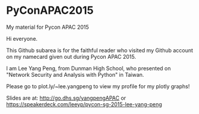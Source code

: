 # PyConAPAC2015
My material for Pycon APAC 2015

Hi everyone. 

This Github subarea is for the faithful reader who visited my Github account on my namecard given out during Pycon APAC 2015.

I am Lee Yang Peng, from Dunman High School, who presented on "Network Security and Analysis with Python" in Taiwan.

Please go to plot.ly/~lee.yangpeng to view my profile for my plotly graphs!

Slides are at: http://go.dhs.sg/yangpengAPAC
or https://speakerdeck.com/leeyp/pycon-sg-2015-lee-yang-peng
